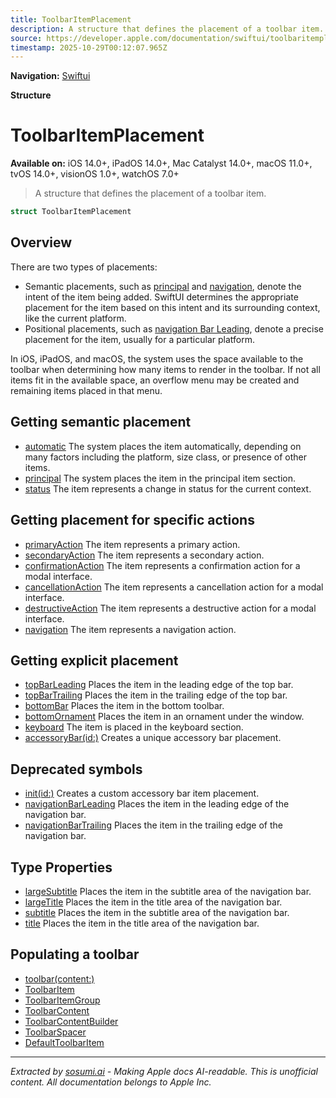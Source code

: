 ```yaml
---
title: ToolbarItemPlacement
description: A structure that defines the placement of a toolbar item.
source: https://developer.apple.com/documentation/swiftui/toolbaritemplacement
timestamp: 2025-10-29T00:12:07.965Z
---
```


**Navigation:** [Swiftui](/documentation/swiftui)

**Structure**

# ToolbarItemPlacement

**Available on:** iOS 14.0+, iPadOS 14.0+, Mac Catalyst 14.0+, macOS 11.0+, tvOS 14.0+, visionOS 1.0+, watchOS 7.0+

> A structure that defines the placement of a toolbar item.

```swift
struct ToolbarItemPlacement
```

## Overview

There are two types of placements:

- Semantic placements, such as [principal](/documentation/swiftui/toolbaritemplacement/principal) and [navigation](/documentation/swiftui/toolbaritemplacement/navigation), denote the intent of the item being added. SwiftUI determines the appropriate placement for the item based on this intent and its surrounding context, like the current platform.
- Positional placements, such as [navigation Bar Leading](/documentation/swiftui/toolbaritemplacement/navigationbarleading), denote a precise placement for the item, usually for a particular platform.

In iOS, iPadOS, and macOS, the system uses the space available to the toolbar when determining how many items to render in the toolbar. If not all items fit in the available space, an overflow menu may be created and remaining items placed in that menu.

## Getting semantic placement

- [automatic](/documentation/swiftui/toolbaritemplacement/automatic) The system places the item automatically, depending on many factors including the platform, size class, or presence of other items.
- [principal](/documentation/swiftui/toolbaritemplacement/principal) The system places the item in the principal item section.
- [status](/documentation/swiftui/toolbaritemplacement/status) The item represents a change in status for the current context.

## Getting placement for specific actions

- [primaryAction](/documentation/swiftui/toolbaritemplacement/primaryaction) The item represents a primary action.
- [secondaryAction](/documentation/swiftui/toolbaritemplacement/secondaryaction) The item represents a secondary action.
- [confirmationAction](/documentation/swiftui/toolbaritemplacement/confirmationaction) The item represents a confirmation action for a modal interface.
- [cancellationAction](/documentation/swiftui/toolbaritemplacement/cancellationaction) The item represents a cancellation action for a modal interface.
- [destructiveAction](/documentation/swiftui/toolbaritemplacement/destructiveaction) The item represents a destructive action for a modal interface.
- [navigation](/documentation/swiftui/toolbaritemplacement/navigation) The item represents a navigation action.

## Getting explicit placement

- [topBarLeading](/documentation/swiftui/toolbaritemplacement/topbarleading) Places the item in the leading edge of the top bar.
- [topBarTrailing](/documentation/swiftui/toolbaritemplacement/topbartrailing) Places the item in the trailing edge of the top bar.
- [bottomBar](/documentation/swiftui/toolbaritemplacement/bottombar) Places the item in the bottom toolbar.
- [bottomOrnament](/documentation/swiftui/toolbaritemplacement/bottomornament) Places the item in an ornament under the window.
- [keyboard](/documentation/swiftui/toolbaritemplacement/keyboard) The item is placed in the keyboard section.
- [accessoryBar(id:)](/documentation/swiftui/toolbaritemplacement/accessorybar(id:)) Creates a unique accessory bar placement.

## Deprecated symbols

- [init(id:)](/documentation/swiftui/toolbaritemplacement/init(id:)) Creates a custom accessory bar item placement.
- [navigationBarLeading](/documentation/swiftui/toolbaritemplacement/navigationbarleading) Places the item in the leading edge of the navigation bar.
- [navigationBarTrailing](/documentation/swiftui/toolbaritemplacement/navigationbartrailing) Places the item in the trailing edge of the navigation bar.

## Type Properties

- [largeSubtitle](/documentation/swiftui/toolbaritemplacement/largesubtitle) Places the item in the subtitle area of the navigation bar.
- [largeTitle](/documentation/swiftui/toolbaritemplacement/largetitle) Places the item in the title area of the navigation bar.
- [subtitle](/documentation/swiftui/toolbaritemplacement/subtitle) Places the item in the subtitle area of the navigation bar.
- [title](/documentation/swiftui/toolbaritemplacement/title) Places the item in the title area of the navigation bar.

## Populating a toolbar

- [toolbar(content:)](/documentation/swiftui/view/toolbar(content:))
- [ToolbarItem](/documentation/swiftui/toolbaritem)
- [ToolbarItemGroup](/documentation/swiftui/toolbaritemgroup)
- [ToolbarContent](/documentation/swiftui/toolbarcontent)
- [ToolbarContentBuilder](/documentation/swiftui/toolbarcontentbuilder)
- [ToolbarSpacer](/documentation/swiftui/toolbarspacer)
- [DefaultToolbarItem](/documentation/swiftui/defaulttoolbaritem)

---

*Extracted by [sosumi.ai](https://sosumi.ai) - Making Apple docs AI-readable.*
*This is unofficial content. All documentation belongs to Apple Inc.*
